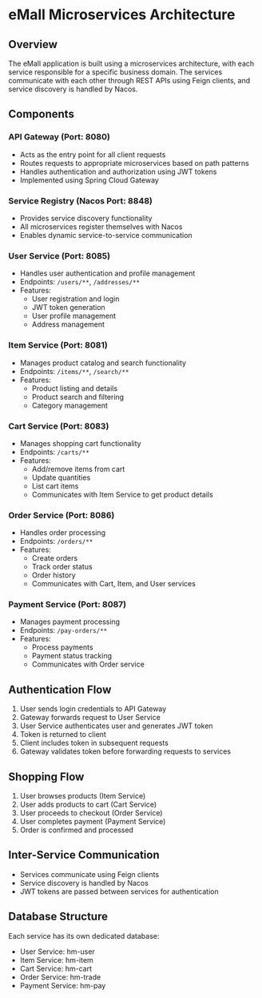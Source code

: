 # eMall Microservices Architecture

## Overview
The eMall application is built using a microservices architecture, with each service responsible for a specific business domain. The services communicate with each other through REST APIs using Feign clients, and service discovery is handled by Nacos.

## Components

### API Gateway (Port: 8080)
- Acts as the entry point for all client requests
- Routes requests to appropriate microservices based on path patterns
- Handles authentication and authorization using JWT tokens
- Implemented using Spring Cloud Gateway

### Service Registry (Nacos Port: 8848)
- Provides service discovery functionality
- All microservices register themselves with Nacos
- Enables dynamic service-to-service communication

### User Service (Port: 8085)
- Handles user authentication and profile management
- Endpoints: `/users/**`, `/addresses/**`
- Features:
    - User registration and login
    - JWT token generation
    - User profile management
    - Address management

### Item Service (Port: 8081)
- Manages product catalog and search functionality
- Endpoints: `/items/**`, `/search/**`
- Features:
    - Product listing and details
    - Product search and filtering
    - Category management

### Cart Service (Port: 8083)
- Manages shopping cart functionality
- Endpoints: `/carts/**`
- Features:
    - Add/remove items from cart
    - Update quantities
    - List cart items
    - Communicates with Item Service to get product details

### Order Service (Port: 8086)
- Handles order processing
- Endpoints: `/orders/**`
- Features:
    - Create orders
    - Track order status
    - Order history
    - Communicates with Cart, Item, and User services

### Payment Service (Port: 8087)
- Manages payment processing
- Endpoints: `/pay-orders/**`
- Features:
    - Process payments
    - Payment status tracking
    - Communicates with Order service

## Authentication Flow
1. User sends login credentials to API Gateway
2. Gateway forwards request to User Service
3. User Service authenticates user and generates JWT token
4. Token is returned to client
5. Client includes token in subsequent requests
6. Gateway validates token before forwarding requests to services

## Shopping Flow
1. User browses products (Item Service)
2. User adds products to cart (Cart Service)
3. User proceeds to checkout (Order Service)
4. User completes payment (Payment Service)
5. Order is confirmed and processed

## Inter-Service Communication
- Services communicate using Feign clients
- Service discovery is handled by Nacos
- JWT tokens are passed between services for authentication

## Database Structure
Each service has its own dedicated database:
- User Service: hm-user
- Item Service: hm-item
- Cart Service: hm-cart
- Order Service: hm-trade
- Payment Service: hm-pay

